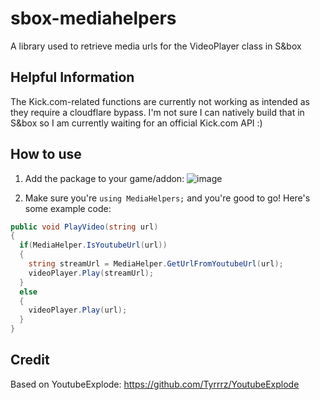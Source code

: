 # sbox-mediahelpers
A library used to retrieve media urls for the VideoPlayer class in S&box

## Helpful Information

The Kick.com-related functions are currently not working as intended as they require a cloudflare bypass. I'm not sure I can natively build that in S&box so I am currently waiting for an official Kick.com API :)

## How to use

1. Add the package to your game/addon:
![image](https://github.com/CarsonKompon/sbox-mediahelpers/assets/5159369/c982d29e-d155-4a48-83e8-4f37ef5685d6)

2. Make sure you're `using MediaHelpers;` and you're good to go! Here's some example code:

```cs
public void PlayVideo(string url)
{
  if(MediaHelper.IsYoutubeUrl(url))
  {
    string streamUrl = MediaHelper.GetUrlFromYoutubeUrl(url);
    videoPlayer.Play(streamUrl);
  }
  else
  {
    videoPlayer.Play(url);
  }
}
```

## Credit

Based on YoutubeExplode: https://github.com/Tyrrrz/YoutubeExplode
